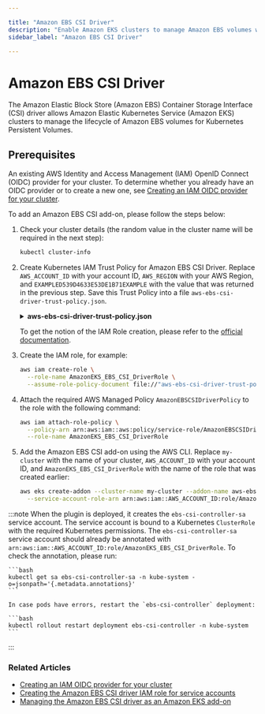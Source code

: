 ```yaml
---

title: "Amazon EBS CSI Driver"
description: "Enable Amazon EKS clusters to manage Amazon EBS volumes with the EBS CSI driver, covering prerequisites, IAM setup, and add-on installation."
sidebar_label: "Amazon EBS CSI Driver"

---
```

<!-- markdownlint-disable MD025 -->

# Amazon EBS CSI Driver

<head>
  <link rel="canonical" href="https://docs.kuberocketci.io/docs/operator-guide/infrastructure-providers/aws/ebs-csi-driver/" />
</head>

The Amazon Elastic Block Store (Amazon EBS) Container Storage Interface (CSI) driver allows Amazon Elastic Kubernetes Service (Amazon EKS) clusters to manage the lifecycle of Amazon EBS volumes for Kubernetes Persistent Volumes.

## Prerequisites

An existing AWS Identity and Access Management (IAM) OpenID Connect (OIDC) provider for your cluster. To determine whether you already have an OIDC provider or to create a new one, see [Creating an IAM OIDC provider for your cluster](https://docs.aws.amazon.com/eks/latest/userguide/enable-iam-roles-for-service-accounts.html).

To add an Amazon EBS CSI add-on, please follow the steps below:

1. Check your cluster details (the random value in the cluster name will be required in the next step):

    ```bash
    kubectl cluster-info
    ```

2. Create Kubernetes IAM Trust Policy for Amazon EBS CSI Driver. Replace `AWS_ACCOUNT_ID` with your account ID, `AWS_REGION` with your AWS Region, and `EXAMPLED539D4633E53DE1B71EXAMPLE` with the value that was returned in the previous step. Save this Trust Policy into a file `aws-ebs-csi-driver-trust-policy.json`.

    <details>
    <summary><b>aws-ebs-csi-driver-trust-policy.json</b></summary>
    ```json
      {
        "Version": "2012-10-17",
        "Statement": [
          {
            "Effect": "Allow",
            "Principal": {
              "Federated": "arn:aws:iam::AWS_ACCOUNT_ID:oidc-provider/oidc.eks.AWS_REGION.amazonaws.com/id/EXAMPLED539D4633E53DE1B71EXAMPLE"
            },
            "Action": "sts:AssumeRoleWithWebIdentity",
            "Condition": {
              "StringEquals": {
                "oidc.eks.AWS_REGION.amazonaws.com/id/EXAMPLED539D4633E53DE1B71EXAMPLE:aud": "sts.amazonaws.com",
                "oidc.eks.AWS_REGION.amazonaws.com/id/EXAMPLED539D4633E53DE1B71EXAMPLE:sub": "system:serviceaccount:kube-system:ebs-csi-controller-sa"
              }
            }
          }
        ]
      }
    ```
    </details>

    To get the notion of the IAM Role creation, please refer to the [official documentation](https://docs.aws.amazon.com/eks/latest/userguide/csi-iam-role.html).

3. Create the IAM role, for example:

    ```bash
    aws iam create-role \
      --role-name AmazonEKS_EBS_CSI_DriverRole \
      --assume-role-policy-document file://"aws-ebs-csi-driver-trust-policy.json"
    ```

4. Attach the required AWS Managed Policy `AmazonEBSCSIDriverPolicy` to the role with the following command:

    ```bash
    aws iam attach-role-policy \
      --policy-arn arn:aws:iam::aws:policy/service-role/AmazonEBSCSIDriverPolicy \
      --role-name AmazonEKS_EBS_CSI_DriverRole
    ```

5. Add the Amazon EBS CSI add-on using the AWS CLI. Replace `my-cluster` with the name of your cluster, `AWS_ACCOUNT_ID` with your account ID, and `AmazonEKS_EBS_CSI_DriverRole` with the name of the role that was created earlier:

    ```bash
    aws eks create-addon --cluster-name my-cluster --addon-name aws-ebs-csi-driver \
      --service-account-role-arn arn:aws:iam::AWS_ACCOUNT_ID:role/AmazonEKS_EBS_CSI_DriverRole
    ```

  :::note
    When the plugin is deployed, it creates the `ebs-csi-controller-sa` service account. The service account is bound to a Kubernetes `ClusterRole` with the required Kubernetes permissions.
    The `ebs-csi-controller-sa` service account should already be annotated with `arn:aws:iam::AWS_ACCOUNT_ID:role/AmazonEKS_EBS_CSI_DriverRole`. To check the annotation, please run:

    ```bash
    kubectl get sa ebs-csi-controller-sa -n kube-system -o=jsonpath='{.metadata.annotations}'
    ```

    In case pods have errors, restart the `ebs-csi-controller` deployment:

    ```bash
    kubectl rollout restart deployment ebs-csi-controller -n kube-system
    ```
  :::

### Related Articles

- [Creating an IAM OIDC provider for your cluster](https://docs.aws.amazon.com/eks/latest/userguide/enable-iam-roles-for-service-accounts.html)
- [Creating the Amazon EBS CSI driver IAM role for service accounts](https://docs.aws.amazon.com/eks/latest/userguide/csi-iam-role.html)
- [Managing the Amazon EBS CSI driver as an Amazon EKS add-on](https://docs.aws.amazon.com/eks/latest/userguide/managing-ebs-csi.html)
